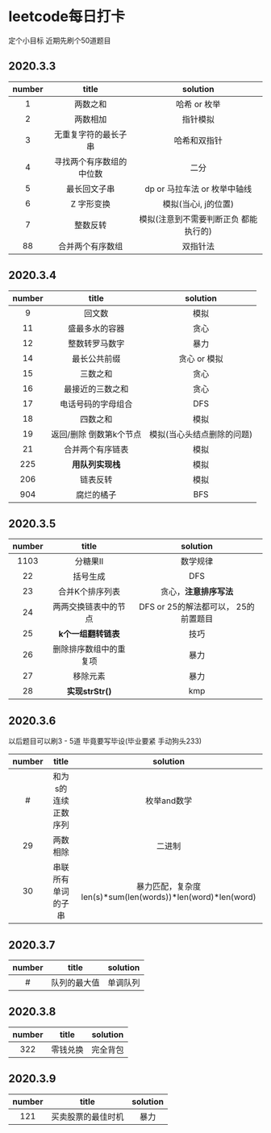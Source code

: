 # leetcode每日打卡
定个小目标  近期先刷个50道题目

## 2020.3.3
 
|  number   | title | solution |
|  :----:  | :----:  | :----: |
| 1  | 两数之和 | 哈希 or 枚举 |
| 2  | 两数相加 | 指针模拟 |
| 3  | 无重复字符的最长子串 | 哈希和双指针 |
| 4 | 寻找两个有序数组的中位数 | 二分 |
| 5 |  最长回文子串 | dp or 马拉车法 or 枚举中轴线|
| 6 | Z 字形变换 | 模拟(当心i, j的位置) |
| 7 | 整数反转 | 模拟(注意到不需要判断正负 都能执行的) |
| 88 | 合并两个有序数组| 双指针法 |


## 2020.3.4

|  number   | title | solution |
|  :----:  | :----:  | :----: |
| 9 | 回文数 | 模拟 |
| 11 | 盛最多水的容器 | 贪心 |
| 12 | 整数转罗马数字  | 暴力 |
| 14 | 最长公共前缀 | 贪心 or 模拟|
| 15 | 三数之和 | 贪心 |
| 16 | 最接近的三数之和 | 贪心 |
| 17 | 电话号码的字母组合 | DFS |
| 18 | 四数之和 | 模拟 |
| 19 | 返回/删除 倒数第k个节点| 模拟(当心头结点删除的问题) |
| 21 | 合并两个有序链表 | 模拟 |
| 225 | **用队列实现栈** | 模拟 |
| 206 | 链表反转 | 模拟 |
| 904 | 腐烂的橘子 | BFS |


## 2020.3.5

|  number   | title | solution |
|  :----:  | :----:  | :----: |
| 1103 | 分糖果II | 数学规律 |
| 22 | 括号生成 | DFS |
| 23 | 合并K个排序列表 | 贪心，**注意排序写法** |
| 24 | 两两交换链表中的节点 | DFS or 25的解法都可以， 25的前置题目 |
| 25 | **k个一组翻转链表** | 技巧 |
| 26 | 删除排序数组中的重复项 | 暴力 | 
| 27 | 移除元素 | 暴力 |
| 28 | **实现strStr()** | kmp | 


## 2020.3.6
以后题目可以刷3 - 5道  毕竟要写毕设(毕业要紧 手动狗头233)

|  number   | title | solution |
|  :----:  | :----:  | :----: |
| # | 和为s的连续正数序列 | 枚举and数学 |
| 29 | 两数相除 | 二进制 |
| 30 | 串联所有单词的子串 | 暴力匹配，复杂度len(s)\*sum(len(words))\*len(word)\*len(word) |

## 2020.3.7
|  number   | title | solution |
|  :----:  | :----:  | :----: |
| # | 队列的最大值 | 单调队列 |

## 2020.3.8

|  number   | title | solution |
|  :----:  | :----:  | :----: |
| 322 | 零钱兑换 | 完全背包 |

## 2020.3.9
|  number   | title | solution |
|  :----:  | :----:  | :----: |
| 121 | 买卖股票的最佳时机 | 暴力 |

